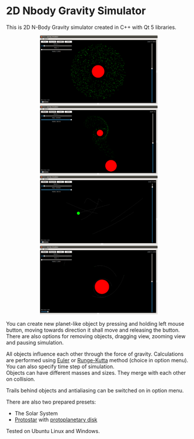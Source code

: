 # 2D Nbody Gravity Simulator

This is 2D N-Body Gravity simulator created in C++ with Qt 5 libraries.

<div align="center"><img src="img/screenshot_1.png" width="320"/><img src="img/screenshot_2.png" width="320"/></div>
<div align="center"><img src="img/screenshot_3.png" width="320"/><img src="img/screenshot_4.png" width="320"/></div>

You can create new planet-like object by pressing and holding left mouse button, moving towards direction it shall move and releasing the button.  
There are also options for removing objects, dragging view, zooming view and pausing simulation.

All objects influence each other through the force of gravity. Calculations are performed using [Euler](https://en.wikipedia.org/wiki/Euler_method) or [Runge-Kutta](https://en.wikipedia.org/wiki/Runge%E2%80%93Kutta_methods) method (choice in option menu). You can also specify time step of simulation.  
Objects can have different masses and sizes. They merge with each other on collision.

Trails behind objects and antialiasing can be switched on in option menu.  

There are also two prepared presets:
* The Solar System
* [Protostar](https://en.wikipedia.org/wiki/Protostar) with [protoplanetary disk](https://en.wikipedia.org/wiki/Protoplanetary_disk)

Tested on Ubuntu Linux and Windows.
